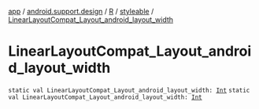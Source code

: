 [app](../../../index.md) / [android.support.design](../../index.md) / [R](../index.md) / [styleable](index.md) / [LinearLayoutCompat_Layout_android_layout_width](./-linear-layout-compat_-layout_android_layout_width.md)

# LinearLayoutCompat_Layout_android_layout_width

`static val LinearLayoutCompat_Layout_android_layout_width: `[`Int`](https://kotlinlang.org/api/latest/jvm/stdlib/kotlin/-int/index.html)
`static val LinearLayoutCompat_Layout_android_layout_width: `[`Int`](https://kotlinlang.org/api/latest/jvm/stdlib/kotlin/-int/index.html)